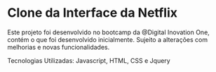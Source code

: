 # Clone da Interface da Netflix

Este projeto foi desenvolvido no bootcamp da @Digital Inovation One, contém o que foi desenvolvido inicialmente. Sujeito a alterações com melhorias e novas funcionalidades.

Tecnologias Utilizadas: Javascript, HTML, CSS e Jquery